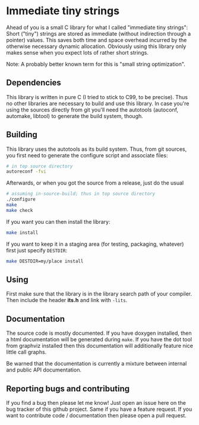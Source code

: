 # Immediate tiny strings

Ahead of you is a small C library for what I called "immediate tiny
strings": Short ("tiny") strings are stored as immediate (without
indirection through a pointer) values.  This saves both time and space
overhead incurred by the otherwise necessary dynamic allocation.
Obviously using this library only makes sense when you expect lots of
rather short strings.

Note: A probably better known term for this is "small string
optimization".


## Dependencies

This library is written in pure C (I tried to stick to C99, to be
precise).  Thus no other libraries are necessary to build and use this
library.  In case you're using the sources directly from git you'll
need the autotools (autoconf, automake, libtool) to generate the build
system, though.


## Building

This library uses the autotools as its build system. Thus, from git
sources, you first need to generate the configure script and associate
files:


``` bash
# in top source directory
autoreconf -fvi
```

Afterwards, or when you got the source from a release, just do the usual

``` bash
# assuming in-source-build; thus in top source directory
./configure
make
make check
```

If you want you can then install the library:

``` bash
make install
```

If you want to keep it in a staging area (for testing, packaging,
whatever) first just specify `DESTDIR`:

``` bash
make DESTDIR=my/place install
```


## Using

First make sure that the library is in the library search path of your
compiler. Then include the header **its.h** and link with `-lits`.


## Documentation

The source code is mostly documented. If you have doxygen installed,
then a html documentation will be generated during `make`. If you have
the dot tool from graphviz installed then this documentation will
additionally feature nice little call graphs.

Be warned that the documentation is currently a mixture between
internal and public API documentation.


## Reporting bugs and contributing

If you find a bug then please let me know! Just open an issue here on
the bug tracker of this github project.  Same if you have a feature
request.  If you want to contribute code / documentation then please
open a pull request.
